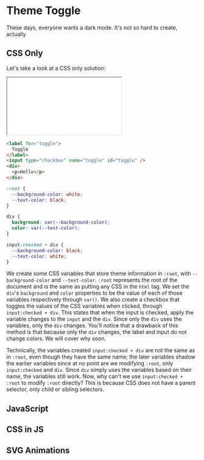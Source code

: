 # Theme Toggle

These days, everyone wants a dark mode. It's not so hard to create, actually

## CSS Only

Let's take a look at a CSS only solution:

<iframe src="./example.html"></iframe>

```html
<label for="toggle">
  Toggle
</label>
<input type="checkbox" name="toggle" id="toggle" />
<div>
  <p>Hello</p>
</div>
```

```css
:root {
  --background-color: white;
  --text-color: black;
}

div {
  background: var(--background-color);
  color: var(--text-color);
}

input:checked + div {
  --background-color: black;
  --text-color: white;
}
```

We create some CSS variables that store theme information in `:root`, with `--background-color` and `--text-color`. `:root` represents the root of the document and is the same as putting any CSS in the `html` tag. We set the `div`'s `background` and `color` properties to be the value of each of those variables respectively through `var()`. We also create a checkbox that toggles the values of the CSS variables when clicked, through `input:checked + div`. This states that when the input is checked, apply the variable changes to the `input` and the `div`. Since only the `div` uses the variables, only the `div` changes. You'll notice that a drawback of this method is that because only the `div` changes, the label and input do not change colors. We will cover why soon.

Technically, the variables created `input:checked + div` are not the same as in `:root`, even though they have the same name; the later variables shadow the earlier variables since at no point are we modifying `:root`, only `input:checked` and `div`. Since `div` simply uses the variables based on their name, the variables still work. Now, why can't we use `input:checked + :root` to modify `:root` directly? This is because CSS does not have a parent selector, only child or sibling selectors.

## JavaScript

## CSS in JS

## SVG Animations
